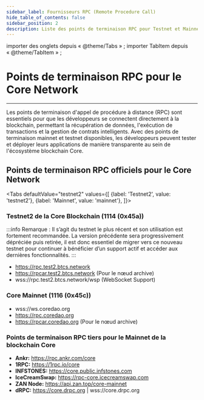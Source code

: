 ```yaml
---
sidebar_label: Fournisseurs RPC (Remote Procedure Call)
hide_table_of_contents: false
sidebar_position: 2
description: Liste des points de terminaison RPC pour Testnet et Mainnet
---
```


importer des onglets depuis « @theme/Tabs » ;
importer TabItem depuis « @theme/TabItem » ;

# Points de terminaison RPC pour le Core Network

---

Les points de terminaison d'appel de procédure à distance (RPC) sont essentiels pour que les développeurs se connectent directement à la blockchain, permettant la récupération de données, l'exécution de transactions et la gestion de contrats intelligents. Avec des points de terminaison mainnet et testnet disponibles, les développeurs peuvent tester et déployer leurs applications de manière transparente au sein de l'écosystème blockchain Core.

## Points de terminaison RPC officiels pour le Core Network

<Tabs defaultValue="testnet2" values={[
{label: 'Testnet2', value: 'testnet2'},
{label: 'Mainnet', value: 'mainnet'},
]}> <TabItem value="testnet2">

### Testnet2 de la Core Blockchain (1114 (0x45a))

:::info
Remarque : Il s’agit du testnet le plus récent et son utilisation est fortement recommandée. La version précédente sera progressivement dépréciée puis retirée, il est donc essentiel de migrer vers ce nouveau testnet pour continuer à bénéficier d’un support actif et accéder aux dernières fonctionnalités.
:::

- https://rpc.test2.btcs.network
- https://rpcar.test2.btcs.network (Pour le nœud archive)
- wss://rpc.test2.btcs.network/wsp (WebSocket Support)

</TabItem>

<TabItem value="mainnet">

### Core Mainnet (1116 (0x45c))

- wss://ws.coredao.org
- https://rpc.coredao.org
- https://rpcar.coredao.org (Pour le nœud archive)

</TabItem>
</Tabs>

### Points de terminaison RPC tiers pour le Mainnet de la blockchain Core

- **Ankr:** https://rpc.ankr.com/core
- **1RPC:** https://1rpc.io/core
- **INFSTONES:** https://core.public.infstones.com
- **IceCreamSwap:** https://rpc-core.icecreamswap.com
- **ZAN Node:** https://api.zan.top/core-mainnet
- **dRPC:** https://core.drpc.org | wss://core.drpc.org
